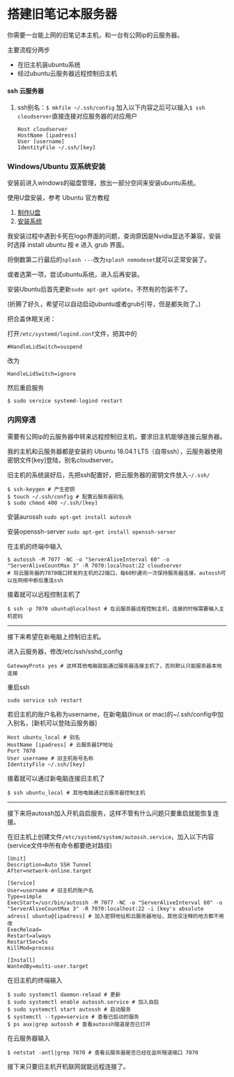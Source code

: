 # 搭建旧笔记本服务器

你需要一台能上网的旧笔记本主机，和一台有公网ip的云服务器。

主要流程分两步

- 在旧主机装ubuntu系统
- 经过ubuntu云服务器远程控制旧主机



#### ssh 云服务器

1. ssh别名：`$ mkfile ~/.ssh/config` 加入以下内容之后可以输入`$ ssh cloudserver`直接连接对应服务器的对应用户

   ```
   Host cloudserver
   HostName [ipadress]
   User [username]
   IdentityFile ~/.ssh/[key]
   ```

   

### Windows/Ubuntu 双系统安装

安装前进入windows的磁盘管理，放出一部分空间来安装ubuntu系统。

使用U盘安装，参考 Ubuntu 官方教程

1. [制作U盘](https://tutorials.ubuntu.com/tutorial/tutorial-create-a-usb-stick-on-windows#0)
2. [安装系统](https://tutorials.ubuntu.com/tutorial/tutorial-install-ubuntu-desktop#0)

我安装过程中遇到卡死在logo界面的问题，查询原因是Nvidia显达不兼容，安装时选择 install ubuntu 按 e 进入 grub 界面。

将倒数第二行最后的`splash ---`改为`splash nomodeset`就可以正常安装了。

或者选第一项，尝试ubuntu系统，进入后再安装。

安装Ubuntu后首先更新`sudo apt-get update`，不然有的包装不了。

(折腾了好久，希望可以自动启动ubuntu或者grub引导，但是都失败了。)

把合盖休眠关闭：

打开`/etc/systemd/logind.conf`文件，把其中的

`#HandleLidSwitch=suspend`

改为

`HandleLidSwitch=ignore`

然后重启服务

```
$ sudo service systemd-logind restart
```



### 内网穿透

需要有公网ip的云服务器中转来远程控制旧主机，要求旧主机能够连接云服务器。

我的主机和云服务器都是安装的 Ubuntu 18.04.1 LTS（自带ssh），云服务器使用密钥文件[key]登陆，别名cloudserver。

旧主机的系统装好后，先把ssh配置好，把云服务器的密钥文件放入`~/.ssh/`

```
$ ssh-keygen # 产生密钥
$ touch ~/.ssh/config # 配置云服务器别名
$ sudo chmod 400 ~/.ssh/[key]
```

安装aurossh `sudo apt-get install autossh `

安装openssh-server `sudo apt-get install openssh-server`

在主机的终端中输入
```
$ autossh -M 7077 -NC -o "ServerAliveInterval 60" -o "ServerAliveCountMax 3" -R 7070:localhost:22 cloudserver 
# 将云服务器的7070端口转发的主机的22端口，每60秒通讯一次保持服务器连接，autossh可以在网络中断后重连ssh
```




接着就可以远程控制主机了

```
$ ssh -p 7070 ubuntu@localhost # 在云服务器远程控制主机，连接的时候需要输入主机密码
```



---



接下来希望在新电脑上控制旧主机。

进入云服务器，修改/etc/ssh/sshd_config

```
GatewayProts yes # 这样其他电脑就能通过服务器连接主机了，否则默认只能服务器本地连接
```

重启ssh

```
sudo service ssh restart
```

若旧主机的账户名称为username，在新电脑(linux or mac)的~/.ssh/config中加入别名，[新机可以登陆云服务器]

```
Host ubuntu_local # 别名
HostName [ipadress] # 云服务器IP地址
Port 7070 
User username # 旧主机账号名称
IdentityFile ~/.ssh/[key]
```

接着就可以通过新电脑连接旧主机了
```
$ ssh ubuntu_local # 其他电脑通过云服务器控制主机
```



---



接下来将autossh加入开机自启服务，这样不管有什么问题只要重启就能恢复连接。

在旧主机上创建文件`/etc/systemd/system/autossh.service`，加入以下内容(service文件中所有命令都要绝对路径)

```
[Unit]
Description=Auto SSH Tunnel
After=network-online.target

[Service]
User=username # 旧主机的账户名
Type=simple
ExecStart=/usr/bin/autossh -M 7077 -NC -o "ServerAliveInterval 60" -o "ServerAliveCountMax 3" -R 7070:localhost:22 -i [key's absolute adress] ubuntu@[ipadress] # 加入密钥地址和云服务器地址，其他没注释的地方都不用改
ExecReload=
Restart=always
RestartSec=5s
KillMod=process

[Install]
WantedBy=multi-user.target
```

在旧主机的终端输入

```
$ sudo systemctl daemon-reload # 更新
$ sudo systemctl enable autossh.service # 加入自启
$ sudo systemctl start autossh # 启动服务
$ systemctl --type=service # 查看已启动的服务
$ ps aux|grep autossh # 查看autossh隧道是否已打开
```

在云服务器输入

```
$ netstat -antl|grep 7070 # 查看云服务器是否已经在监听隧道端口 7070
```

接下来只要旧主机开机联网就能远程连接了。